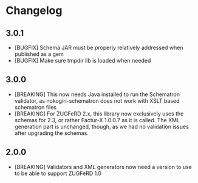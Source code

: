 # Changelog

## 3.0.1

- [BUGFIX] Schema JAR must be properly relatively addressed when published as a gem
- [BUGFIX] Make sure tmpdir lib is loaded when needed

## 3.0.0

- [BREAKING] This now needs Java installed to run the Schematron validator, as nokogiri-schematron does not work with XSLT based schematron files
- [BREAKING] For ZUGFeRD 2.x, this library now exclusively uses the schemas for 2.3, or rather Factur-X 1.0.0.7 as it is called. The XML generation part is unchanged, though, as we had no validation issues after upgrading the schemas.

## 2.0.0

- [BREAKING] Validators and XML generators now need a version to use to be able to support ZUGFeRD 1.0

